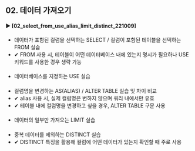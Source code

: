 ####  
## 02. 데이터 가져오기 
#### ► [02_select_from_use_alias_limit_distinct_221009]  
- 데이터가 포함된 컬럼을 선택하는 SELECT / 컬럼이 포함된 테이블을 선택하는 FROM 실습
- ✔︎ FROM 사용 시, 테이블이 어떤 데이터베이스 내에 있는지 명시가 필요하나 USE 키워드를 사용한 경우 생략 가능
#### 
- 데이터베이스를 지정하는 USE 실습
#### 
- 컬럼명을 변경하는 AS(ALIAS) / ALTER TABLE 실습 및 차이 비교
- ✔︎ alias 사용 시, 실제 컬럼명은 변하지 않으며 쿼리 내에서만 유효
- ✔︎ 테이블 내에 컬럼명을 변경하고 싶을 경우, ALTER TABLE 구문 사용
#### 
- 데이터의 일부만 가져오는 LIMIT 실습
#### 
- 중복 데이터를 제외하는 DISTINCT 실습
- ✔︎ DISTINCT 특징을 활용해 컬럼에 어떤 데이터가 있는지 확인할 때 주로 사용
####
